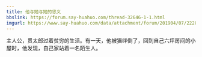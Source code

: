 ```yaml
---
title: 他与她与她的忠义
bbslink: https://forum.say-huahuo.com/thread-32646-1-1.html
imgurl: https://www.say-huahuo.com/data/attachment/forum/201904/07/222804gsy9xz75w92k2487.png
---
```


主人公，贯太郎过着贫穷的生活。有一天，他被猫绊倒了，回到自己六坪房间的小屋时，他发现，自己家站着一名陌生人。<!--more-->
